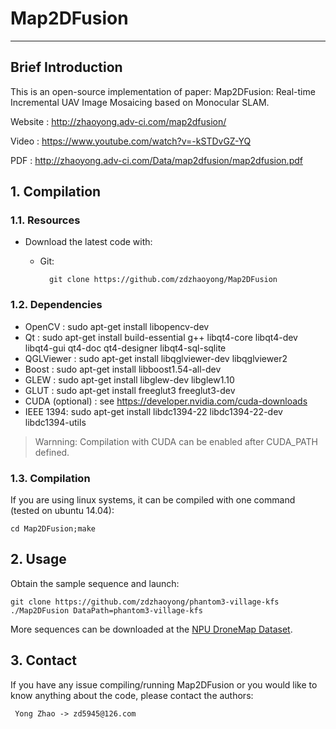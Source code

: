 # Map2DFusion
------------------------------------------------------------------------------
## Brief Introduction
This is an open-source implementation of paper:
Map2DFusion: Real-time Incremental UAV Image Mosaicing based on Monocular SLAM.

Website : http://zhaoyong.adv-ci.com/map2dfusion/

Video   : https://www.youtube.com/watch?v=-kSTDvGZ-YQ

PDF     : http://zhaoyong.adv-ci.com/Data/map2dfusion/map2dfusion.pdf   

## 1. Compilation
### 1.1. Resources
  * Download the latest code with: 
    * Git: 
    
            git clone https://github.com/zdzhaoyong/Map2DFusion

### 1.2. Dependencies
- OpenCV  : sudo apt-get install libopencv-dev
- Qt      : sudo apt-get install build-essential g++ libqt4-core libqt4-dev libqt4-gui qt4-doc qt4-designer libqt4-sql-sqlite
- QGLViewer : sudo apt-get install libqglviewer-dev libqglviewer2
- Boost   : sudo apt-get install libboost1.54-all-dev
- GLEW    : sudo apt-get install libglew-dev libglew1.10
- GLUT : sudo apt-get install freeglut3 freeglut3-dev
- CUDA (optional) : see https://developer.nvidia.com/cuda-downloads
- IEEE 1394: sudo apt-get install libdc1394-22 libdc1394-22-dev libdc1394-utils

> Warnning: Compilation with CUDA can be enabled after CUDA_PATH defined.

### 1.3. Compilation
If you are using linux systems, it can be compiled with one command (tested on ubuntu 14.04):

    cd Map2DFusion;make

## 2. Usage
Obtain the sample sequence and launch:

    git clone https://github.com/zdzhaoyong/phantom3-village-kfs
    ./Map2DFusion DataPath=phantom3-village-kfs
    
More sequences can be downloaded at the [NPU DroneMap Dataset](http://zhaoyong.adv-ci.com/npu-dronemap-dataset).
## 3. Contact

If you have any issue compiling/running Map2DFusion or you would like to know anything about the code, please contact the authors:

     Yong Zhao -> zd5945@126.com



